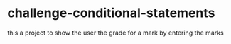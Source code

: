 # challenge-conditional-statements
this a project to show the user the grade for a mark by entering the marks
